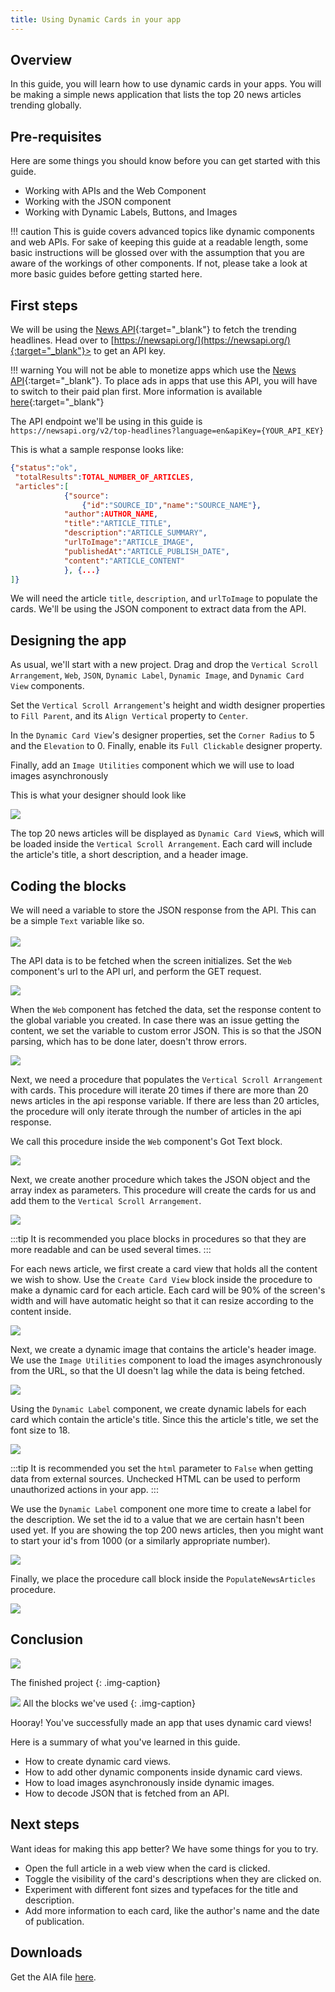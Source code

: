 ```yaml
---
title: Using Dynamic Cards in your app
---
```


## Overview

In this guide, you will learn how to use dynamic cards in your apps. You will be making a simple news application that lists the top 20 news articles trending globally.


## Pre-requisites
Here are some things you should know before you can get started with this guide.

 * Working with APIs and the Web Component
 * Working with the JSON component
 * Working with Dynamic Labels, Buttons, and Images

!!! caution
		This is guide covers advanced topics like dynamic components and web APIs. For sake of keeping this guide at a readable length, some basic instructions will be glossed over with the assumption that you are aware of the workings of other components. If not, please take a look at more basic guides before getting started here.

## First steps

We will be using the [News API](https://newsapi.org/){:target="_blank"} to fetch the trending headlines. Head over to [https://newsapi.org/](https://newsapi.org/){:target="_blank"}> to get an API key.

!!! warning
		You will not be able to monetize apps which use the [News API](https://newsapi.org/){:target="_blank"}. To place ads in apps that use this API, you will have to switch to their paid plan first. More information is available [here](https://newsapi.org/pricing){:target="_blank"}

The API endpoint we'll be using in this guide is `https://newsapi.org/v2/top-headlines?language=en&apiKey={YOUR_API_KEY}`

This is what a sample response looks like: <br>

```json
{"status":"ok",
 "totalResults":TOTAL_NUMBER_OF_ARTICLES,
 "articles":[
			{"source":
				{"id":"SOURCE_ID","name":"SOURCE_NAME"},
			"author":AUTHOR_NAME,
			"title":"ARTICLE_TITLE",
			"description":"ARTICLE_SUMMARY",
			"urlToImage":"ARTICLE_IMAGE",
			"publishedAt":"ARTICLE_PUBLISH_DATE",
			"content":"ARTICLE_CONTENT"
			}, {...}
]}
```

We will need the article `title`, `description`, and `urlToImage` to populate the cards. We'll be using the JSON component to extract data from the API.

## Designing the app

As usual, we'll start with a new project. Drag and drop the `Vertical Scroll Arrangement`, `Web`, `JSON`, `Dynamic Label`, `Dynamic Image`, and `Dynamic Card View` components.

Set the `Vertical Scroll Arrangement`'s height and width designer properties to `Fill Parent`, and its `Align Vertical` property to `Center`.

In the `Dynamic Card View`'s designer properties, set the `Corner Radius` to 5 and the `Elevation` to 0. Finally, enable its `Full Clickable` designer property.

Finally, add an `Image Utilities` component which we will use to load images asynchronously

This is what your designer should look like

![](@assets/images/guides/dynamic-cards/d_with-components.png)


The top 20 news articles will be displayed as `Dynamic Card View`s, which will be loaded inside the `Vertical Scroll Arrangement`. Each card will include the article's title, a short description, and a header image.


## Coding the blocks

We will need a variable to store the JSON response from the API. This can be a simple `Text` variable like so. <br><br>
![](@assets/images/guides/dynamic-cards/v_result.png)

The API data is to be fetched when the screen initializes. Set the `Web` component's url to the API url, and perform the GET request. <br>

![](@assets/images/guides/dynamic-cards/e_screen-initialize.png)

When the `Web` component has fetched the data, set the response content to the global variable you created. In case there was an issue getting the content, we set the variable to custom error JSON. This is so that the JSON parsing, which has to be done later, doesn't throw errors.

![](@assets/images/guides/dynamic-cards/e_web-got-text.png)

Next, we need a procedure that populates the `Vertical Scroll Arrangement` with cards. This procedure will iterate 20 times if there are more than 20 news articles in the api response variable. If there are less than 20 articles, the procedure will only iterate through the number of articles in the api response.

We call this procedure inside the `Web` component's Got Text block.

![](@assets/images/guides/dynamic-cards/f_populate-news-articles.png)

Next, we create another procedure which takes the JSON object and the array index as parameters. This procedure will create the cards for us and add them to the `Vertical Scroll Arrangement`.

![](@assets/images/guides/dynamic-cards/f_create-card.png)

:::tip
It is recommended you place blocks in procedures so that they are more readable and can be used several times.
:::

For each news article, we first create a card view that holds all the content we wish to show. Use the `Create Card View` block inside the procedure to make a dynamic card for each article. Each card will be 90% of the screen's width and will have automatic height so that it can resize according to the content inside.

![](@assets/images/guides/dynamic-cards/m_create-dynamic-card-view.png)

Next, we create a dynamic image that contains the article's header image. We use the `Image Utilities` component to load the images asynchronously from the URL, so that the UI doesn't lag while the data is being fetched.

![](@assets/images/guides/dynamic-cards/m_create-dynamic-image.png)

Using the `Dynamic Label` component, we create dynamic labels for each card which contain the article's title. Since this the article's title, we set the font size to 18.

![](@assets/images/guides/dynamic-cards/m_create-dynamic-label.png)

:::tip
It is recommended you set the `html` parameter to `False` when getting data from external sources. Unchecked HTML can be used to perform unauthorized actions in your app.
:::

We use the `Dynamic Label` component one more time to create a label for the description. We set the id to a value that we are certain hasn't been used yet. If you are showing the top 200 news articles, then you might want to start your id's from 1000 (or a similarly appropriate number).

![](@assets/images/guides/dynamic-cards/m_create-dynamic-description.png)

Finally, we place the procedure call block inside the `PopulateNewsArticles` procedure.

![](@assets/images/guides/dynamic-cards/f_populate-news-articles-with-call.png)

## Conclusion

![](@assets/images/guides/dynamic-cards/pr_screenshot.png#phone)

The finished project
{: .img-caption}

![](@assets/images/guides/dynamic-cards/all-blocks.png)
All the blocks we've used
{: .img-caption}

Hooray! You've successfully made an app that uses dynamic card views!

Here is a summary of what you've learned in this guide.

 - How to create dynamic card views.
 - How to add other dynamic components inside dynamic card views.
 - How to load images asynchronously inside dynamic images.
 - How to decode JSON that is fetched from an API.

## Next steps

Want ideas for making this app better? We have some things for you to try.

 - Open the full article in a web view when the card is clicked.
 - Toggle the visibility of the card's descriptions when they are clicked on.
 - Experiment with different font sizes and typefaces for the title and description.
 - Add more information to each card, like the author's name and the date of publication.

## Downloads

 Get the AIA file <a href="https://kodular-docs.s3-eu-west-1.amazonaws.com/aia/firebase_rules.aia">here</a>.
